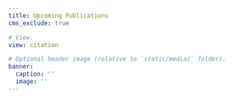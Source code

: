 ```yaml
---
title: Upcoming Publications
cms_exclude: true

# View.
view: citation

# Optional header image (relative to `static/media/` folder).
banner:
  caption: ''
  image: ''
---
```

